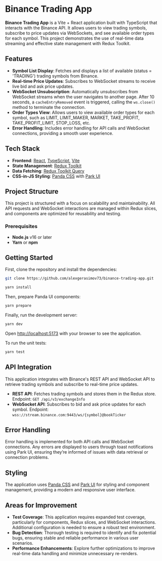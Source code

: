 # Binance Trading App

**Binance Trading App** is a Vite + React application built with TypeScript that interacts with the Binance API. It allows users to view trading symbols, subscribe to price updates via WebSockets, and see available order types for each symbol. This project demonstrates the use of real-time data streaming and effective state management with Redux Toolkit.

## Features

- **Symbol List Display**: Fetches and displays a list of available (status = 'TRADING') trading symbols from Binance.
- **Real-time Price Updates**: Subscribes to WebSocket streams to receive live bid and ask price updates.
- **WebSocket Unsubscription**: Automatically unsubscribes from WebSocket streams when the user navigates to another page. After 10 seconds, a `cacheEntryRemoved` event is triggered, calling the `ws.close()` method to terminate the connection.
- **Order Types View**: Allows users to view available order types for each symbol, such as LIMIT, LIMIT_MAKER, MARKET, TAKE_PROFIT, TAKE_PROFIT_LIMIT, STOP_LOSS, etc.
- **Error Handling**: Includes error handling for API calls and WebSocket connections, providing a smooth user experience.

## Tech Stack

- **Frontend**: [React](https://reactjs.org/), [TypeScript](https://www.typescriptlang.org/), [Vite](https://vitejs.dev/)
- **State Management**: [Redux Toolkit](https://redux-toolkit.js.org/)
- **Data Fetching**: [Redux Toolkit Query](https://redux-toolkit.js.org/rtk-query/overview)
- **CSS-in-JS Styling**: [Panda CSS](https://panda-css.com/) with [Park UI](https://park-ui.dev/)

## Project Structure

This project is structured with a focus on scalability and maintainability. All API requests and WebSocket interactions are managed within Redux slices, and components are optimized for reusability and testing.

### Prerequisites

- **Node.js** v16 or later
- **Yarn** or **npm**

## Getting Started

First, clone the repository and install the dependencies:

```bash
git clone https://github.com/alexgerasimov73/binance-trading-app.git
```

```bash
yarn install
```

Then, prepare Panda UI components:

```bash
yarn prepare
```

Finally, run the development server:

```bash
yarn dev
```

Open [http://localhost:5173](http://localhost:5173) with your browser to see the application.

To run the unit tests:

```bash
yarn test
```

## API Integration

This application integrates with Binance's REST API and WebSocket API to retrieve trading symbols and subscribe to real-time price updates.

- **REST API**: Fetches trading symbols and stores them in the Redux store.
  Endpoint: `GET /api/v3/exchangeInfo`
- **WebSocket API**: Subscribes to bid and ask price updates for each symbol.
  Endpoint: `wss://stream.binance.com:9443/ws/{symbol}@bookTicker`

## Error Handling

Error handling is implemented for both API calls and WebSocket connections. Any errors are displayed to users through toast notifications using Park UI, ensuring they’re informed of issues with data retrieval or connection problems.

## Styling

The application uses [Panda CSS](https://panda-css.com/) and [Park UI](https://park-ui.dev/) for styling and component management, providing a modern and responsive user interface.

## Areas for Improvement

- **Test Coverage**: This application requires expanded test coverage, particularly for components, Redux slices, and WebSocket interactions. Additional configuration is needed to ensure a robust test environment.
- **Bug Detection**: Thorough testing is required to identify and fix potential bugs, ensuring stable and reliable performance in various user scenarios.
- **Performance Enhancements**: Explore further optimizations to improve real-time data handling and minimize unnecessary re-renders.
